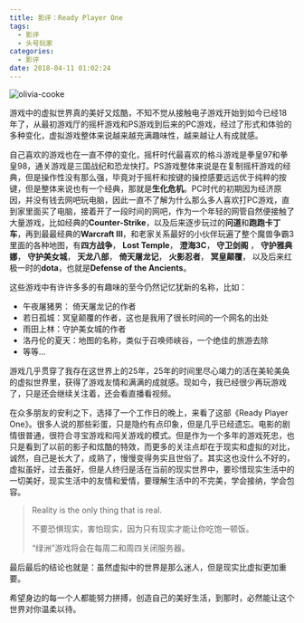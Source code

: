 ```yaml
---
title: 影评：Ready Player One
tags:
  - 影评
  - 头号玩家
categories:
  - 影评
date: 2018-04-11 01:02:24
---
```


![olivia-cooke](http://7xpzxw.com1.z0.glb.clouddn.com/ready_player_one/olivia-cooke.jpg)

<!--more-->

游戏中的虚拟世界真的美好又炫酷，不知不觉从接触电子游戏开始到如今已经18年了，从最初游戏厅的摇杆游戏和PS游戏到后来的PC游戏，经过了形式和体验的多种变化，虚拟游戏整体来说越来越充满趣味性，越来越让人有成就感。

自己喜欢的游戏也在一直不停的变化，摇杆时代最喜欢的格斗游戏是拳皇97和拳皇98，通关游戏是三国战纪和恐龙快打。PS游戏整体来说是在复制摇杆游戏的经典，但是操作性没有那么强，毕竟对于摇杆和按键的操控感要远远优于纯粹的按键，但是整体来说也有一个经典，那就是**生化危机**。PC时代的初期因为经济原因，并没有钱去网吧玩电脑，因此一直不了解为什么那么多人喜欢打PC游戏，直到家里面买了电脑，接着开了一段时间的网吧，作为一个年轻的网管自然便接触了大量游戏，比如经典的**Counter-Strike**，以及后来逐步玩过的**问道**和**跑跑卡丁车**，再到最最经典的**Warcraft III**，和老家关系最好的小伙伴玩遍了整个魔兽争霸3里面的各种地图，有**四方战争**， **Lost Temple**， **澄海3C**， **守卫剑阁** ， **守护雅典娜**， **守护美女城**， **天龙八部**， **倚天屠龙记**， **火影忍者**， **冥皇颠覆**， 以及后来红极一时的**dota**，也就是**Defense of the Ancients**。 

这些游戏中有许许多多的有趣味的至今仍然记忆犹新的名称，比如：

- 午夜屠猪男： 倚天屠龙记的作者
- 若日孤城：冥皇颠覆的作者，这也是我用了很长时间的一个网名的出处
- 雨田上林：守护美女城的作者
- 洛丹伦的夏天：地图的名称，类似于召唤师峡谷，一个绝佳的旅游去除
- 等等...

游戏几乎贯穿了我存在这世界上的25年，25年的时间里尽心竭力的活在美轮美奂的虚拟世界里，获得了游戏友情和满满的成就感。现如今，我已经很少再玩游戏了，只是还会继续关注着，还会看直播看视频。

在众多朋友的安利之下，选择了一个工作日的晚上，来看了这部《Ready Player One》。很多人说的那些彩蛋，只是隐约有点印象，但是几乎已经遗忘。电影的剧情很普通，很符合寻宝游戏和闯关游戏的模式。但是作为一个多年的游戏死忠，也只是看到了以前的影子和炫酷的特效，而更多的关注点却在于现实和虚拟的对比，诚然，自己是长大了，成熟了，慢慢变得务实且世俗了。其实这也没什么不好的，虚拟虽好，过去虽好，但是人终归是活在当前的现实世界中，要珍惜现实生活中的一切美好，现实生活中的友情和爱情，要理解生活中的不完美，学会接纳，学会包容。

> Reality is the only thing that is real.
>
> 不要恐惧现实，害怕现实，因为只有现实才能让你吃饱一顿饭。
>
> “绿洲”游戏将会在每周二和周四关闭服务器。

最后最后的结论也就是：虽然虚拟中的世界是那么迷人，但是现实比虚拟更加重要。

希望身边的每一个人都能努力拼搏，创造自己的美好生活，到那时，必然能让这个世界对你温柔以待。

